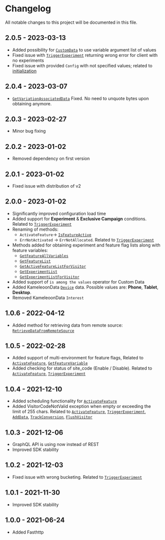 # Changelog
All notable changes to this project will be documented in this file.

## 2.0.5 - 2023-03-13
* Added possibility for [`CustomData`](https://developers.kameleoon.com/go-sdk.html#customdata) to use variable argument list of values
* Fixed issue with [`TriggerExperiment`](https://developers.kameleoon.com/go-sdk.html#triggerexperiment) returning wrong error for client with no experiments
* Fixed issue with provided `Config` with not specified values; related to [initialization](https://developers.kameleoon.com/go-sdk.html#1-initialize-the-kameleoon-client)

## 2.0.4 - 2023-03-07
* [`GetVariationAssociatedData`](https://developers.kameleoon.com/go-sdk.html#getvariationassociateddata) Fixed. No need to unquote bytes upon obtaining anymore.

## 2.0.3 - 2023-02-27
* Minor bug fixing

## 2.0.2 - 2023-01-02
* Removed dependency on first version

## 2.0.1 - 2023-01-02
* Fixed issue with distribution of v2

## 2.0.0 - 2023-01-02
* Significantly improved configuration load time
* Added support for **Experiment** & **Exclusive Campaign** conditions. Related to [`TriggerExperiment`](https://developers.kameleoon.com/go-sdk.html#triggerexperiment)
* Renaming of methods:
    - `ActivateFeature`-> [`IsFeatureActive`](https://developers.kameleoon.com/go-sdk.html#IsFeatureActive)
    - `ErrNotActivated` -> `ErrNotAllocated`. Related to [`TriggerExperiment`](https://developers.kameleoon.com/go-sdk.html#triggerexperiment)
* Methods added for obtaining experiment and feature flag lists along with feature variables:
    - [`GetFeatureAllVariables`](https://developers.kameleoon.com/go-sdk.html#GetFeatureAllVariables)
    - [`GetFeatureList`](https://developers.kameleoon.com/go-sdk.html#GetFeatureList)
    - [`GetActiveFeatureListForVisitor`](https://developers.kameleoon.com/go-sdk.html#GetActiveFeatureListForVisitor)
    - [`GetExperimentList`](https://developers.kameleoon.com/go-sdk.html#GetExperimentList)
    - [`GetExperimentListForVisitor`](https://developers.kameleoon.com/go-sdk.html#GetExperimentListForVisitor)
* Added support of `is among the values` operator for Custom Data
* Added KameleoonData [`Device`](https://developers.kameleoon.com/go-sdk.html#device) data. Possible values are: **Phone**, **Tablet**, **Desktop**.
* Removed KameleoonData `Interest`

## 1.0.6 - 2022-04-12
* Added method for retrieving data from remote source: [`RetrieveDataFromRemoteSource`](https://developers.kameleoon.com/go-sdk.html#retrievedatafromremotesource)

## 1.0.5 - 2022-02-28
* Added support of multi-environment for feature flags, Related to [`ActivateFeature`](https://developers.kameleoon.com/go-sdk.html#activatefeature), [`GetFeatureVariable`](https://developers.kameleoon.com/go-sdk.html#getfeaturevariable)
* Added checking for status of site_code (Enable / Disable). Related to [`ActivateFeature`](https://developers.kameleoon.com/go-sdk.html#activatefeature), [`TriggerExperiment`](https://developers.kameleoon.com/go-sdk.html#triggerexperiment)

## 1.0.4 - 2021-12-10
* Added scheduling functionality for [`ActivateFeature`](https://developers.kameleoon.com/go-sdk.html#activatefeature)
* Added VisitorCodeNotValid exception when empty or exceeding the limit of 255 chars. Related to [`ActivateFeature`](https://developers.kameleoon.com/go-sdk.html#activatefeature), [`TriggerExperiment`](https://developers.kameleoon.com/go-sdk.html#triggerexperiment), [`AddData`](https://developers.kameleoon.com/go-sdk.html#adddata), [`TrackConversion`](https://developers.kameleoon.com/go-sdk.html#trackconversion), [`FlushVisitor`](https://developers.kameleoon.com/go-sdk.html#flush)

## 1.0.3 - 2021-12-06
* GraphQL API is using now instead of REST
* Improved SDK stability

## 1.0.2 - 2021-12-03
* Fixed issue with wrong bucketing. Related to [`TriggerExperiment`](https://developers.kameleoon.com/go-sdk.html#triggerexperiment)

## 1.0.1 - 2021-11-30
* Improved SDK stability

## 1.0.0 - 2021-06-24
* Added Fasthttp
